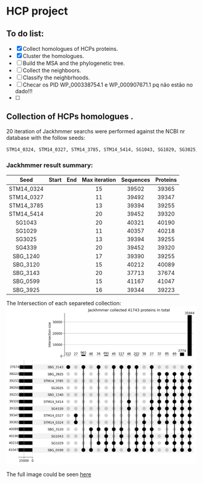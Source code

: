 HCP project
==============

## To do list:  
- [x] Collect homologues of HCPs proteins.  
- [x] Cluster the homologues.  
- [ ] Build the MSA and the phylogenetic tree.  
- [ ] Collect the neighboors.  
- [ ] Classify the neighbrhoods.  
- [ ] Checar os PID WP_000338754.1 e WP_000907671.1 pq não estão no dado!!!
- [ ] 

##  Collection of HCPs homologues .
20 iteration of  Jackhmmer searchs were performed against the NCBI nr database  with the follow seeds:  

```Bash
STM14_0324, STM14_0327, STM14_3785, STM14_5414, SG1043, SG1029, SG3025, SG4339, SBG_1240, SBG_3120, SBG_3143, SBG_0599, SBG_3925.  
```

### Jackhmmer result summary: 

|    Seed    | Start | End | Max iteration | Sequences | Proteins |
|:----------:|:-----:|:---:|:-------------:|:---------:|:--------:|
| STM14_0324 |       |     |    15         |   39502   |  39365   |
| STM14_0327 |       |     |    11         |   39492   |  39347   |
| STM14_3785 |       |     |    13         |   39394   |  39255   |
| STM14_5414 |       |     |    20         |   39452   |  39320   |
|   SG1043   |       |     |    20         |   40321   |  40190   |
|   SG1029   |       |     |    11         |   40357   |  40218   |
|   SG3025   |       |     |    13         |   39394   |  39255   |
|   SG4339   |       |     |    20         |   39452   |  39320   |
|  SBG_1240  |       |     |    17         |   39390   |  39255   |
|  SBG_3120  |       |     |    15         |   40212   |  40089   |
|  SBG_3143  |       |     |    20         |   37713   |  37674   |
|  SBG_0599  |       |     |    15         |   41167   |  41047   |
|  SBG_3925  |       |     |    16         |   39344   |  39223   |


The Intersection of each separeted collection:  
![Upset jackhmmer grupos maior 25](./data/Figures/up_set_jackhmmer/upset_higher_25.png)

The full image could be seen [here](./data/Figures/up_set_jackhmmer/upset_full.png)


